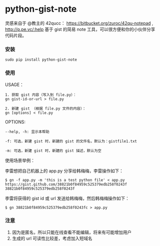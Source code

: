 # python-gist-note

灵感来自于 @教主的 42qucc： https://bitbucket.org/zuroc/42qu-notepad , http://p.pe.vc/:help
基于 gist 的简易 note 工具，可以很方便和你的小伙伴分享代码片段。

### 安装

```
sudo pip install python-gist-note
```

### 使用

USAGE：

    1. 获取 gist 内容（写入到 file.py）：
    gn gist-id-or-url > file.py

    2. 新建 gist （根据 file.py 文件的内容）：
    gn [options] < file.py

OPTIONS:

    --help, -h: 显示本帮助

    -f: 可选，新建 gist 时，新建的 gist 的文件名，默认为：gistfile1.txt

    -m: 可选，新建 gist 时，新建的 gist 描述，默认为空

使用场景举例：

李雷想把自己机器上的 app.py 分享给韩梅梅，李雷操作如下：

```
$ gn -f app.py -m 'this is a test python file' < app.py
https://gist.github.com/38821b0f84959c525379edb258f0243f
38821b0f84959c525379edb258f0243f
```

李雷将获得的 gist id 或 url 发送给韩梅梅，然后韩梅梅操作如下：

```
$ gn 38821b0f84959c525379edb258f0243fc > app.py
```

### 注意

1. 因为是匿名，所以只能在线查看不能编辑，将来有可能增加用户
2. 生成的 url 可读性比较差，考虑加入短域名
